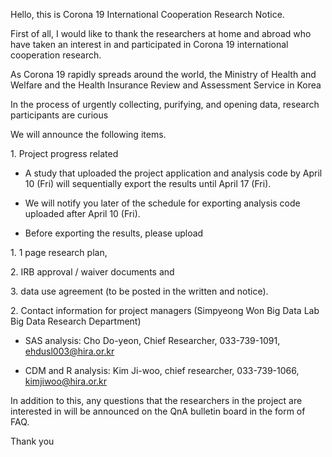Hello, this is Corona 19 International Cooperation Research Notice.

First of all, I would like to thank the researchers at home and abroad who have taken an interest in and participated in Corona 19 international cooperation research.

As Corona 19 rapidly spreads around the world, the Ministry of Health and Welfare and the Health Insurance Review and Assessment Service in Korea

In the process of urgently collecting, purifying, and opening data, research participants are curious

We will announce the following items.

1\. Project progress related

  * A study that uploaded the project application and analysis code by April 10 (Fri) will sequentially export the results until April 17 (Fri).

  * We will notify you later of the schedule for exporting analysis code uploaded after April 10 (Fri).

  * Before exporting the results, please upload 

  1\. 1 page research plan, 

  2\. IRB approval / waiver documents and 

  3\. data use agreement (to be posted in the written and notice).

2\. Contact information for project managers (Simpyeong Won Big Data Lab Big Data Research Department)

  * SAS analysis: Cho Do-yeon, Chief Researcher, 033-739-1091, ehdusl003@hira.or.kr

  * CDM and R analysis: Kim Ji-woo, chief researcher, 033-739-1066, kimjiwoo@hira.or.kr

In addition to this, any questions that the researchers in the project are interested in will be announced on the QnA bulletin board in the form of FAQ.

Thank you
